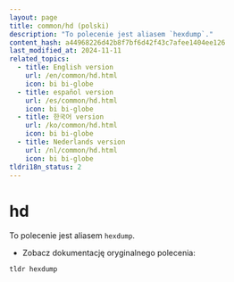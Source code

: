 ```yaml
---
layout: page
title: common/hd (polski)
description: "To polecenie jest aliasem `hexdump`."
content_hash: a44968226d42b8f7bf6d42f43c7afee1404ee126
last_modified_at: 2024-11-11
related_topics:
  - title: English version
    url: /en/common/hd.html
    icon: bi bi-globe
  - title: español version
    url: /es/common/hd.html
    icon: bi bi-globe
  - title: 한국어 version
    url: /ko/common/hd.html
    icon: bi bi-globe
  - title: Nederlands version
    url: /nl/common/hd.html
    icon: bi bi-globe
tldri18n_status: 2
---
```

# hd

To polecenie jest aliasem `hexdump`.

- Zobacz dokumentację oryginalnego polecenia:

`tldr hexdump`
